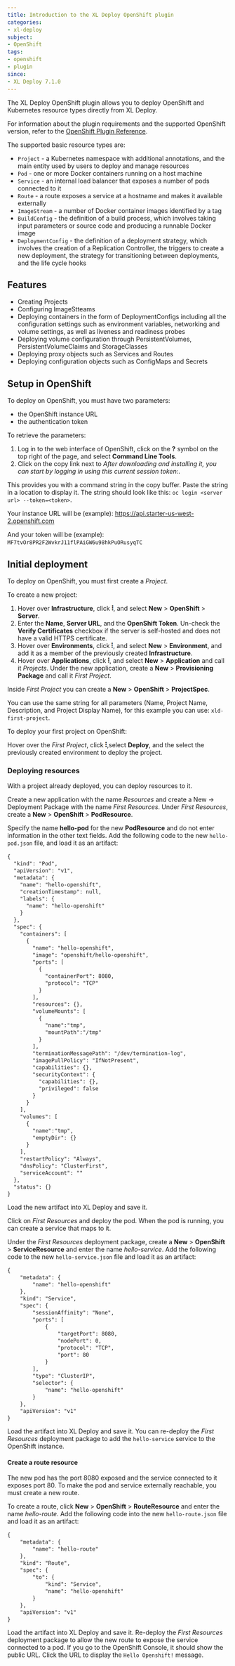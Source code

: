```yaml
---
title: Introduction to the XL Deploy OpenShift plugin
categories:
- xl-deploy
subject:
- OpenShift
tags:
- openshift
- plugin
since:
- XL Deploy 7.1.0
---
```


The XL Deploy OpenShift plugin allows you to deploy OpenShift and Kubernetes resource types directly from XL Deploy.

For information about the plugin requirements and the supported OpenShift version, refer to the [OpenShift Plugin Reference](/xl-deploy-xld-openshift-plugin/latest/openshiftPluginManual.html).

The supported basic resource types are:

* `Project` - a Kubernetes namespace with additional annotations, and the main entity used by users to deploy and manage resources
* `Pod` - one or more Docker containers running on a host machine
* `Service` - an internal load balancer that exposes a number of pods connected to it
* `Route` - a route exposes a service at a hostname and makes it available externally
* `ImageStream` - a number of Docker container images identified by a tag
* `BuildConfig` - the definition of a build process, which involves taking input parameters or source code and producing a runnable Docker image
* `DeploymentConfig` - the definition of a deployment strategy, which involves the creation of a Replication Controller, the triggers to create a new deployment, the strategy for transitioning between deployments, and the life cycle hooks

## Features

* Creating Projects
* Configuring ImageStteams
* Deploying containers in the form of DeploymentConfigs including all the configuration settings such as environment variables, networking and volume settings, as well as liveness and readiness probes
* Deploying volume configuration  through PersistentVolumes, PersistentVolumeClaims and StorageClasses
* Deploying proxy objects such as Services and Routes
* Deploying configuration objects such as ConfigMaps and Secrets

## Setup in OpenShift

To deploy on OpenShift, you must have two parameters:

* the OpenShift instance URL
* the authentication token

To retrieve the parameters:
1. Log in to the web interface of OpenShift, click on the **?** symbol on the top right of the page, and select **Command Line Tools**.
1. Click on the copy link next to *After downloading and installing it, you can start by logging in using this current session token:*.

This provides you with a command string in the copy buffer. Paste the string in a location to display it. The string should look like this: `oc login <server url> --token=<token>`.

Your instance URL will be (example): https://api.starter-us-west-2.openshift.com

And your token will be (example): `MF7tvOr8PR2F2WvkrJ11flPAiGW6u98hkPuORusyqTC`

## Initial deployment

To deploy on OpenShift, you must first create a *Project*.

To create a new project:
1. Hover over **Infrastructure**, click ![Explorer action menu](/images/menu_three_dots.png), and select **New** > **OpenShift** > **Server**.
1. Enter the **Name**, **Server URL**, and the **OpenShift Token**. Un-check the **Verify Certificates** checkbox if the server is self-hosted and does not have a valid HTTPS certificate.
1. Hover over **Environments**, click ![Explorer action menu](/images/menu_three_dots.png), and select **New** > **Environment**, and add it as a member of the previously created **Infrastructure**.
1.  Hover over **Applications**, click ![Explorer action menu](/images/menu_three_dots.png), and select **New** > **Application** and call it *Projects*. Under the new application, create a **New** > **Provisioning Package** and call it *First Project*.

Inside *First Project* you can create a **New** > **OpenShift** > **ProjectSpec**.

You can use the same string for all parameters (Name, Project Name, Description, and Project Display Name), for this example you can use: `xld-first-project`.

To deploy your first project on OpenShift:

Hover over the *First Project*, click ![Explorer action menu](/images/menu_three_dots.png),select **Deploy**, and the select the previously created environment to deploy the project.

### Deploying resources

With a project already deployed, you can deploy resources to it.

Create a new application with the name *Resources* and create a New -> Deployment Package with the name *First Resources*. Under *First Resources*, create a **New** > **OpenShift** > **PodResource**.


Specify the name **hello-pod** for the new **PodResource** and do not enter information in the other text fields. Add the following code to the new `hello-pod.json` file, and load it as an artifact:

    {
      "kind": "Pod",
      "apiVersion": "v1",
      "metadata": {
        "name": "hello-openshift",
        "creationTimestamp": null,
        "labels": {
          "name": "hello-openshift"
        }
      },
      "spec": {
        "containers": [
          {
            "name": "hello-openshift",
            "image": "openshift/hello-openshift",
            "ports": [
              {
                "containerPort": 8080,
                "protocol": "TCP"
              }
            ],
            "resources": {},
            "volumeMounts": [
              {
                "name":"tmp",
                "mountPath":"/tmp"
              }
            ],
            "terminationMessagePath": "/dev/termination-log",
            "imagePullPolicy": "IfNotPresent",
            "capabilities": {},
            "securityContext": {
              "capabilities": {},
              "privileged": false
            }
          }
        ],
        "volumes": [
          {
            "name":"tmp",
            "emptyDir": {}
          }
        ],
        "restartPolicy": "Always",
        "dnsPolicy": "ClusterFirst",
        "serviceAccount": ""
      },
      "status": {}
    }

Load the new artifact into XL Deploy and save it.

Click on *First Resources* and deploy the pod. When the pod is running, you can create a service that maps to it.

Under the *First Resources* deployment package, create a **New** > **OpenShift** > **ServiceResource** and enter the name *hello-service*. Add the following code to the new `hello-service.json` file and load it as an artifact:

    {
        "metadata": {
            "name": "hello-openshift"
        },
        "kind": "Service",
        "spec": {
            "sessionAffinity": "None",
            "ports": [
                {
                    "targetPort": 8080,
                    "nodePort": 0,
                    "protocol": "TCP",
                    "port": 80
                }
            ],
            "type": "ClusterIP",
            "selector": {
                "name": "hello-openshift"
            }
        },
        "apiVersion": "v1"
    }

Load the artifact into XL Deploy and save it. You can re-deploy the *First Resources* deployment package to add the `hello-service` service to the OpenShift instance.

#### Create a route resource

The new pod has the port 8080 exposed and the service connected to it exposes port 80. To make the pod and service externally reachable, you must create a new route.

To create a route, click **New** > **OpenShift** > **RouteResource** and enter the name *hello-route*. Add the following code into the new `hello-route.json` file and load it as an artifact:

    {
        "metadata": {
            "name": "hello-route"
        },
        "kind": "Route",
        "spec": {
            "to": {
                "kind": "Service",
                "name": "hello-openshift"
            }
        },
        "apiVersion": "v1"
    }

Load the artifact into XL Deploy and save it. Re-deploy the *First Resources* deployment package to allow the new route to expose the service connected to a pod. If you go to the OpenShift Console, it should show the public URL. Click the URL to display the `Hello Openshift!` message.
